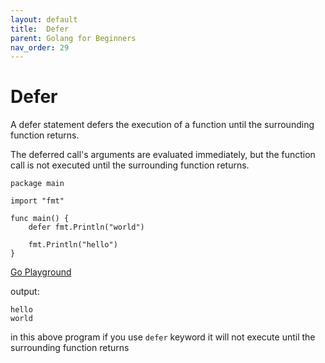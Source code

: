 ```yaml
---
layout: default
title:  Defer 
parent: Golang for Beginners
nav_order: 29
---
```


# Defer 

A defer statement defers the execution of a function until the surrounding function returns.

The deferred call's arguments are evaluated immediately, but the function call is not executed until the surrounding function returns.


```
package main

import "fmt"

func main() {
	defer fmt.Println("world")

	fmt.Println("hello")
}
```
[Go Playground](https://play.golang.org/p/GBzCn3hH39K)

output:

```
hello 
world 

```

in this above program if you use ``` defer ``` keyword it will not execute until the surrounding function returns 



